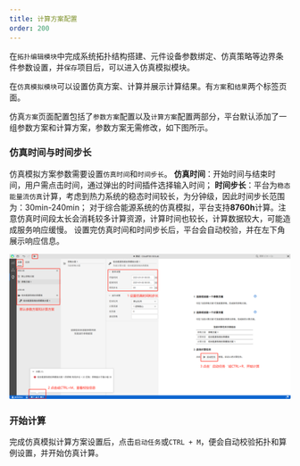 ```yaml
---
title: 计算方案配置
order: 200
---
```


在`拓扑编辑模块`中完成系统拓扑结构搭建、元件设备参数绑定、仿真策略等边界条件参数设置，并`保存`项目后，可以进入仿真模拟模块。

在`仿真模拟模块`可以设置仿真方案、计算并展示计算结果。有`方案`和`结果`两个标签页面。

仿真`方案`页面配置包括了`参数方案`配置以及`计算方案`配置两部分，平台默认添加了一组参数方案和计算方案，参数方案无需修改，如下图所示。

### 仿真时间与时间步长

仿真模拟方案参数需要设置`仿真时间`和`时间步长`。
**仿真时间**：开始时间与结束时间，用户需点击时间，通过弹出的时间插件选择输入时间；
**时间步长**：平台为`稳态能量流仿真`计算，考虑到热力系统的稳态时间较长，为分钟级，因此时间步长范围为：30min-240min；
对于综合能源系统的仿真模拟，平台支持**8760h**计算。注意仿真时间段太长会消耗较多计算资源，计算时间也较长，计算数据较大，可能造成服务响应缓慢。
设置完仿真时间和时间步长后，平台会自动校验，并在左下角展示响应信息。

![仿真计算](./建模仿真-3仿真1.png "仿真计算")
### 开始计算

完成仿真模拟计算方案设置后，点击`启动任务`或`CTRL + M`，便会自动校验拓扑和算例设置，并开始仿真计算。





